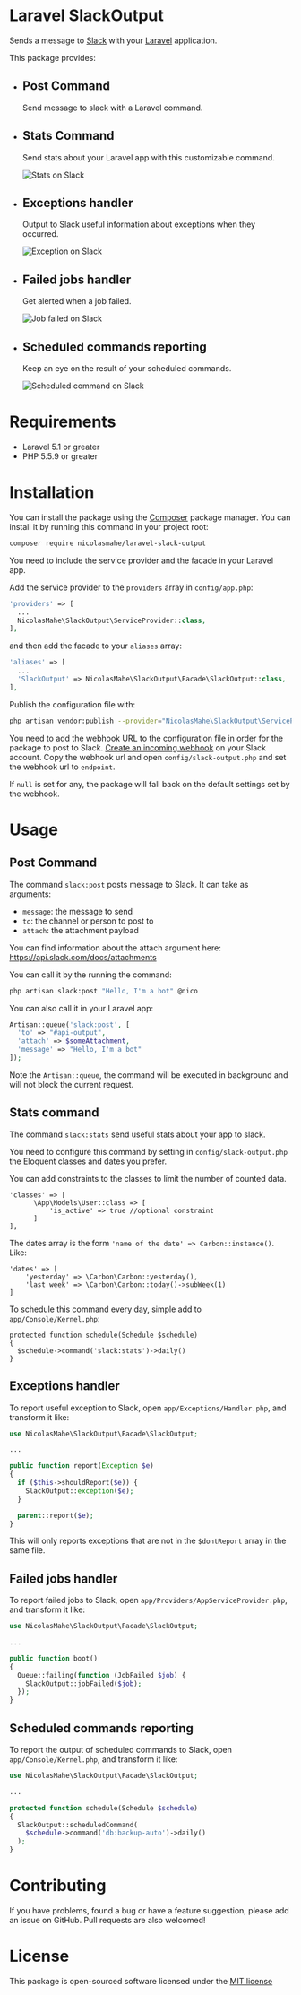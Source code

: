 # Laravel SlackOutput

Sends a message to [Slack](https://slack.com) with your [Laravel](https://laravel.com) application.

This package provides:

* ## Post Command
	Send message to slack with a Laravel command.
	
* ## Stats Command
	Send stats about your Laravel app with this customizable command.
	
	![Stats on Slack](https://raw.githubusercontent.com/NicolasMahe/Laravel-SlackOutput/master/screenshots/stats.png)
	
* ## Exceptions handler
	Output to Slack useful information about exceptions when they occurred.
	
	![Exception on Slack](https://raw.githubusercontent.com/NicolasMahe/Laravel-SlackOutput/master/screenshots/exception.png)
	
* ## Failed jobs handler
	Get alerted when a job failed.
	
	![Job failed on Slack](https://raw.githubusercontent.com/NicolasMahe/Laravel-SlackOutput/master/screenshots/jobOutput.png)
	
* ## Scheduled commands reporting
	Keep an eye on the result of your scheduled commands.
	
	![Scheduled command on Slack](https://raw.githubusercontent.com/NicolasMahe/Laravel-SlackOutput/master/screenshots/scheduledCommand.png)
	

# Requirements

* Laravel 5.1 or greater
* PHP 5.5.9 or greater

# Installation

You can install the package using the [Composer](https://getcomposer.org/) package manager. You can install it by running this command in your project root:

```sh
composer require nicolasmahe/laravel-slack-output
```

You need to include the service provider and the facade in your Laravel app.

Add the service provider to the `providers` array in `config/app.php`:

```php
'providers' => [
  ...
  NicolasMahe\SlackOutput\ServiceProvider::class,
],
```

and then add the facade to your `aliases` array:

```php
'aliases' => [
  ...
  'SlackOutput' => NicolasMahe\SlackOutput\Facade\SlackOutput::class,
],
```

Publish the configuration file with:

```sh
php artisan vendor:publish --provider="NicolasMahe\SlackOutput\ServiceProvider"
```


You need to add the webhook URL to the configuration file in order for the package to post to Slack.
[Create an incoming webhook](https://my.slack.com/services/new/incoming-webhook) on your Slack account.
Copy the webhook url and open `config/slack-output.php` and set the webhook url to `endpoint`.

If `null` is set for any, the package will fall back on the default settings set by the webhook.

# Usage

## Post Command

The command `slack:post` posts message to Slack. It can take as arguments:

* `message`: the message to send
* `to`: the channel or person to post to
* `attach`: the attachment payload

You can find information about the attach argument here: https://api.slack.com/docs/attachments

You can call it by the running the command:

```sh
php artisan slack:post "Hello, I'm a bot" @nico
```

You can also call it in your Laravel app:

```php
Artisan::queue('slack:post', [
  'to' => "#api-output",
  'attach' => $someAttachment,
  'message' => "Hello, I'm a bot"
]);
```
Note the `Artisan::queue`, the command will be executed in background and will not block the current request.

## Stats command

The command `slack:stats` send useful stats about your app to slack.

You need to configure this command by setting in `config/slack-output.php` the Eloquent classes and dates you prefer.

You can add constraints to the classes to limit the number of counted data.

	'classes' => [
		  \App\Models\User::class => [
			  'is_active' => true //optional constraint
		  ]
	],
	
The dates array is the form `'name of the date' => Carbon::instance()`. Like:
	
	'dates' => [
		'yesterday' => \Carbon\Carbon::yesterday(),
		'last week' => \Carbon\Carbon::today()->subWeek(1)
	]

To schedule this command every day, simple add to `app/Console/Kernel.php`:

	protected function schedule(Schedule $schedule)
	{
	  $schedule->command('slack:stats')->daily()
	}


## Exceptions handler

To report useful exception to Slack, open `app/Exceptions/Handler.php`, and transform it like:

```php
use NicolasMahe\SlackOutput\Facade\SlackOutput;

...

public function report(Exception $e)
{
  if ($this->shouldReport($e)) {
    SlackOutput::exception($e);
  }

  parent::report($e);
}
```

This will only reports exceptions that are not in the `$dontReport` array in the same file. 


## Failed jobs handler

To report failed jobs to Slack, open `app/Providers/AppServiceProvider.php`, and transform it like:

```php
use NicolasMahe\SlackOutput\Facade\SlackOutput;

...

public function boot()
{
  Queue::failing(function (JobFailed $job) {
    SlackOutput::jobFailed($job);
  });
}
```


## Scheduled commands reporting

To report the output of scheduled commands to Slack, open `app/Console/Kernel.php`, and transform it like:

```php
use NicolasMahe\SlackOutput\Facade\SlackOutput;

...

protected function schedule(Schedule $schedule)
{
  SlackOutput::scheduledCommand(
    $schedule->command('db:backup-auto')->daily()
  );
}
```


# Contributing

If you have problems, found a bug or have a feature suggestion, please add an issue on GitHub. Pull requests are also welcomed!

# License

This package is open-sourced software licensed under the [MIT license](http://opensource.org/licenses/MIT)
